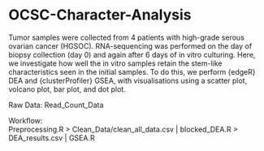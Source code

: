 # OCSC-Character-Analysis
Tumor samples were collected from 4 patients with high-grade serous ovarian cancer (HGSOC). RNA-sequencing was performed on the day of biopsy collection (day 0) and again after 6 days of in vitro culturing.
Here, we investigate how well the in vitro samples retain the stem-like characteristics seen in the initial samples.
To do this, we perform {edgeR} DEA and {clusterProfiler} GSEA, with visualisations using a scatter plot, volcano plot, bar plot, and dot plot.

Raw Data: Read_Count_Data

Workflow: \
Preprocessing.R > Clean_Data/clean_all_data.csv | blocked_DEA.R > DEA_results.csv | GSEA.R
